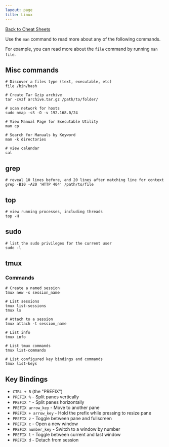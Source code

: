 ```yaml
---
layout: page
title: Linux
---
```


[Back to Cheat Sheets](/resources/cheat-sheets/)

Use the `man` command to read more about any of the following commands.

For example, you can read more about the `file` command by running `man file`.

## Misc commands

``` shell
# Discover a files type (text, executable, etc)
file /bin/bash

# Create Tar Gzip archive
tar -cvzf archive.tar.gz /path/to/folder/

# scan network for hosts
sudo nmap -sS -O -v 192.168.0/24

# View Manual Page for Executable Utility
man cp

# Search for Manuals by Keyword
man -k directories

# view calendar
cal
```

## grep

``` shell
# reveal 10 lines before, and 20 lines after matching line for context
grep -B10 -A20 'HTTP 404' /path/to/file
```

## top

``` shell
# view running processes, including threads
top -H
```

## sudo

``` shell
# list the sudo privileges for the current user
sudo -l
```

## tmux

### Commands

``` shell
# Create a named session
tmux new -s session_name

# List sessions
tmux list-sessions
tmux ls

# Attach to a session
tmux attach -t session_name

# List info
tmux info

# List tmux commands
tmux list-commands

# List configured key bindings and commands
tmux list-keys
```

## Key Bindings

* `CTRL + B` (the "PREFIX")
* `PREFIX %` - Split panes vertically
* `PREFIX "` - Split panes horizontally
* `PREFIX arrow_key` - Move to another pane
* `PREFIX + arrow_key` - Hold the prefix while pressing to resize pane
* `PREFIX z` - Toggle between pane and fullscreen
* `PREFIX c` - Open a new window
* `PREFIX number_key` - Switch to a window by number
* `PREFIX l` - Toggle between current and last window
* `PREFIX d` - Detach from session
